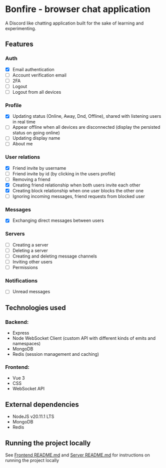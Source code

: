 # Bonfire - browser chat application

A Discord like chatting application built for the sake of learning and experimenting.

## Features

### Auth

- [x] Email authentication
- [ ] Account verification email
- [ ] 2FA
- [ ] Logout
- [ ] Logout from all devices

### Profile

- [x] Updating status (Online, Away, Dnd, Offline), shared with listening users in real time
- [ ] Appear offline when all devices are disconnected (display the persisted status on going online)
- [ ] Updating display name
- [ ] About me

### User relations

- [x] Friend invite by username
- [ ] Friend invite by id (by clicking in the users profile)
- [ ] Removing a friend
- [x] Creating friend relationship when both users invite each other
- [x] Creating block relationship when one user blocks the other one
- [ ] Ignoring incoming messages, friend requests from blocked user

### Messages

- [x] Exchanging direct messages between users

### Servers

- [ ] Creating a server
- [ ] Deleting a server
- [ ] Creating and deleting message channels
- [ ] Inviting other users
- [ ] Permissions

### Notifications

- [ ] Unread messages

## Technologies used

### Backend:

- Express
- Node WebSocket Client (custom API with different kinds of emits and namespaces)
- MongoDB
- Redis (session management and caching)

### Frontend:

- Vue 3
- CSS
- WebSocket API

## External dependencies

- NodeJS v20.11.1 LTS
- MongoDB
- Redis

## Running the project locally

See [Frontend README.md](./frontend/README.md) and [Server README.md](./server/README.md)
for instructions on running the project locally
